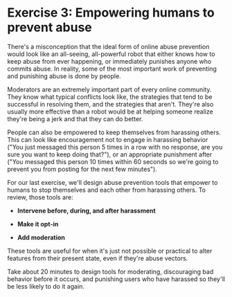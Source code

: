 # Exercise 3: Empowering humans to prevent abuse

There's a misconception that the ideal form of online abuse prevention would look like an all-seeing, all-powerful robot that either knows how to keep abuse from ever happening, or immediately punishes anyone who commits abuse. In reality, some of the most important work of preventing and punishing abuse is done by people.

Moderators are an extremely important part of every online community. They know what typical conflicts look like, the strategies that tend to be successful in resolving them, and the strategies that aren't. They're also usually more effective than a robot would be at helping someone realize they're being a jerk and that they can do better.

People can also be empowered to keep themselves from harassing others. This can look like encouragement not to engage in harassing behavior \("You just messaged this person 5 times in a row with no response, are you sure you want to keep doing that?"\), or an appropriate punishment after \("You messaged this person 10 times within 60 seconds so we're going to prevent you from posting for the next few minutes"\).

For our last exercise, we'll design abuse prevention tools that empower to humans to stop themselves and each other from harassing others. To review, those tools are:

* **Intervene before, during, and after harassment**

* **Make it opt-in**

* **Add moderation**

These tools are useful for when it's just not possible or practical to alter features from their present state, even if they're abuse vectors.

Take about 20 minutes to design tools for moderating, discouraging bad behavior before it occurs, and punishing users who have harassed so they'll be less likely to do it again.

